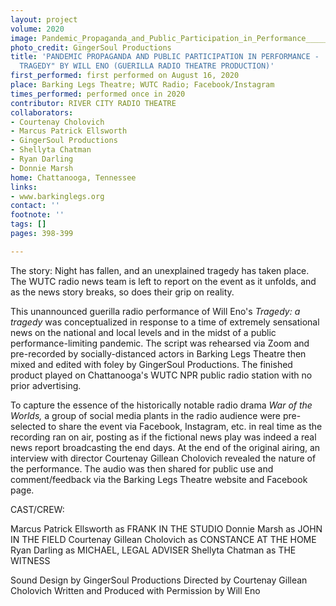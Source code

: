 ```yaml
---
layout: project
volume: 2020
image: Pandemic_Propaganda_and_Public_Participation_in_Performance_____TRAGEDY__a_tragedy__by_Will_Eno__Guerilla_Radio_Theatre_Production_--River_City_Radio_Theatre.jpg
photo_credit: GingerSoul Productions
title: 'PANDEMIC PROPAGANDA AND PUBLIC PARTICIPATION IN PERFORMANCE -  "TRAGEDY: A
  TRAGEDY" BY WILL ENO (GUERILLA RADIO THEATRE PRODUCTION)'
first_performed: first performed on August 16, 2020
place: Barking Legs Theatre; WUTC Radio; Facebook/Instagram
times_performed: performed once in 2020
contributor: RIVER CITY RADIO THEATRE
collaborators:
- Courtenay Cholovich
- Marcus Patrick Ellsworth
- GingerSoul Productions
- Shellyta Chatman
- Ryan Darling
- Donnie Marsh
home: Chattanooga, Tennessee
links:
- www.barkinglegs.org
contact: ''
footnote: ''
tags: []
pages: 398-399

---
```


The story: Night has fallen, and an unexplained tragedy has taken place. The WUTC radio news team is left to report on the event as it unfolds, and as the news story breaks, so does their grip on reality.

This unannounced guerilla radio performance of Will Eno's *Tragedy: a tragedy* was conceptualized in response to a time of extremely sensational news on the national and local levels and in the midst of a public performance-limiting pandemic. The script was rehearsed via Zoom and pre-recorded by socially-distanced actors in Barking Legs Theatre then mixed and edited with foley by GingerSoul Productions. The finished product played on Chattanooga's WUTC NPR public radio station with no prior advertising. 

To capture the essence of the historically notable radio drama *War of the Worlds,* a group of social media plants in the radio audience were pre-selected to share the event via Facebook, Instagram, etc. in real time as the recording ran on air, posting as if the fictional news play was indeed a real news report broadcasting the end days. At the end of the original airing, an interview with director Courtenay Gillean Cholovich revealed the nature of the performance. The audio was then shared for public use and comment/feedback via the Barking Legs Theatre website and Facebook page.

CAST/CREW:

Marcus Patrick Ellsworth as FRANK IN THE STUDIO
Donnie Marsh as JOHN IN THE FIELD
Courtenay Gillean Cholovich as CONSTANCE AT THE HOME
Ryan Darling as MICHAEL, LEGAL ADVISER
Shellyta Chatman as THE WITNESS

Sound Design by GingerSoul Productions
Directed by Courtenay Gillean Cholovich
Written and Produced with Permission by Will Eno
